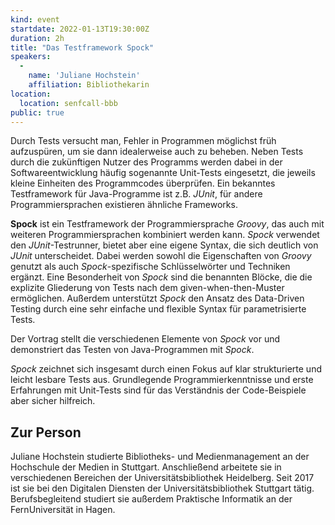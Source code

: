 ```yaml
---
kind: event
startdate: 2022-01-13T19:30:00Z
duration: 2h
title: "Das Testframework Spock"
speakers:
  -
    name: 'Juliane Hochstein'
    affiliation: Bibliothekarin
location:
  location: senfcall-bbb
public: true
---
```

Durch Tests versucht man, Fehler in Programmen möglichst früh
aufzuspüren, um sie dann idealerweise auch zu beheben. Neben Tests durch
die zukünftigen Nutzer des Programms werden dabei in der
Softwareentwicklung häufig sogenannte Unit-Tests eingesetzt, die jeweils
kleine Einheiten des Programmcodes überprüfen. Ein bekanntes
Testframework für Java-Programme ist z.B. *JUnit*, für andere
Programmiersprachen existieren ähnliche Frameworks.

**Spock** ist ein Testframework der Programmiersprache *Groovy*, das auch mit
weiteren Programmiersprachen kombiniert werden kann. *Spock* verwendet den
*JUnit*-Testrunner, bietet aber eine eigene Syntax, die sich deutlich von
*JUnit* unterscheidet. Dabei werden sowohl die Eigenschaften von *Groovy*
genutzt als auch *Spock*-spezifische Schlüsselwörter und Techniken
ergänzt. Eine Besonderheit von *Spock* sind die benannten Blöcke, die die
explizite Gliederung von Tests nach dem given-when-then-Muster
ermöglichen. Außerdem unterstützt *Spock* den Ansatz des Data-Driven
Testing durch eine sehr einfache und flexible Syntax für parametrisierte
Tests.

Der Vortrag stellt die verschiedenen Elemente von *Spock* vor und
demonstriert das Testen von Java-Programmen mit *Spock*.

*Spock* zeichnet sich insgesamt durch einen Fokus auf klar strukturierte
und leicht lesbare Tests aus. Grundlegende Programmierkenntnisse und
erste Erfahrungen mit Unit-Tests sind für das Verständnis der
Code-Beispiele aber sicher hilfreich.

## Zur Person

Juliane Hochstein studierte Bibliotheks- und Medienmanagement an der
Hochschule der Medien in Stuttgart. Anschließend arbeitete sie in
verschiedenen Bereichen der Universitätsbibliothek Heidelberg. Seit 2017
ist sie bei den Digitalen Diensten der Universitätsbibliothek Stuttgart
tätig. Berufsbegleitend studiert sie außerdem Praktische Informatik an
der FernUniversität in Hagen.
